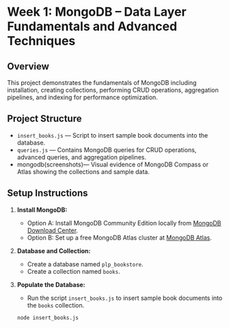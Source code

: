 # Week 1: MongoDB – Data Layer Fundamentals and Advanced Techniques

## Overview

This project demonstrates the fundamentals of MongoDB including installation, creating collections, performing CRUD operations, aggregation pipelines, and indexing for performance optimization.

## Project Structure

- `insert_books.js` — Script to insert sample book documents into the database.
- `queries.js` — Contains MongoDB queries for CRUD operations, advanced queries, and aggregation pipelines.
- mongodb(screenshots)— Visual evidence of MongoDB Compass or Atlas showing the collections and sample data.

## Setup Instructions

1. **Install MongoDB:**

   - Option A: Install MongoDB Community Edition locally from [MongoDB Download Center](https://www.mongodb.com/try/download/community).
   - Option B: Set up a free MongoDB Atlas cluster at [MongoDB Atlas](https://www.mongodb.com/cloud/atlas).

2. **Database and Collection:**

   - Create a database named `plp_bookstore`.
   - Create a collection named `books`.

3. **Populate the Database:**

   - Run the script `insert_books.js` to insert sample book documents into the `books` collection.

   ```bash
   node insert_books.js

